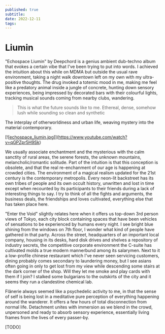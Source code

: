 ```yaml
---
published: true
subtitle:
date: 2022-12-11
tags:
---
```


# Liumin

"Echospace Liumin" by Deepchord is a genius ambient dub-techno album that evokes a certain vibe that I've been trying to put into words. I achieved the intuition about this while on MDMA but outside the usual rave environment, taking a night walk downtown left on my own with my ultra-positive thoughts. The drug invoked a totemic mood in me, making me feel like a predatory animal inside a jungle of concrete, hunting down sensory experiences, being impressed by decorated bars with their colourful lights, tracking musical sounds coming from nearby clubs, wandering.

>This is what the future sounds like to me. Ethereal, dense, somehow lush while sounding so clean and synthetic

The interplay of otherworldiness and urban life, weaving mystery into the material contemporary.

[![[echospace_liumin.jpg]]](https://www.youtube.com/watch?v=qGPZpr5H9Sk)

We usually associate enchantment and the mysterious with the calm sanctity of rural areas, the serene forests, the unknown mountains, melancholic/romantic solitude. Part of the intuition is that this conception is obsolete, and that the real re-enchanment of our age is happening at crowded cities. The environment of a magical realism updated for the 21st century is the contemporary metropolis. Every neon-lit backstreet has its own tribes of people and its own occult history, unwritten and lost in time except when recounted by its participants to their friends during a lack of interesting things to say. I try to think of all the fights and arguments, the business deals, the friendships and loves cultivated, everything else that has taken place here.

"Enter the Void" slightly relates here when it offers us top-down 3rd person views of Tokyo, each city block containing spaces that have been vehicles of sensations to be experienced by humans every night. I see bright blue shining from the windows on 7th floor, I wonder what kind of people have gathered in that party. Across the street, headquarters of an important local company, housing in its desks, hard disk drives and shelves a repository of industry secrets, the competitive corporate environment the C-suite has cultivated molds a true modern mannerbund among its salarymen. Next to it a low-profile chinese restaurant which I've never seen servicing customers, dining probably comes secondary to laundering money, but I see asians often going in only to get lost from my view while descending some stairs at the dark corner of the shop. Will they let me smoke and play cards with them if I join? I stalked some bulgarians to the outskirts of the city and it seems they run a clandestine chemical lab.

Flânerie always seemed like a psychedelic activity to me, in that the sense of self is being lost in a meditative pure perception of everything happening around the wanderer. It offers a few hours of total disconnection from normal life. Detachment unites with immersion as we blend in the crowd, unpersoned and ready to absorb sensory experience, essentially living frames from the lives of every passer-by.
 
[TODO]

[//begin]: # "Autogenerated link references for markdown compatibility"
[echospace_liumin.jpg]: ../images/echospace_liumin.jpg "echospace_liumin.jpg"
[//end]: # "Autogenerated link references"

